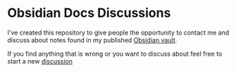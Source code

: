 # Obsidian Docs Discussions

I've created this repository to give people the opportunity to contact me and discuss about notes found in my published [Obsidian vault](https://notes.alexmaiburg.com/).

If you find anything that is wrong or you want to discuss about feel free to start a new [discussion](https://github.com/almai/obsidian-docs-discussions/discussions)
